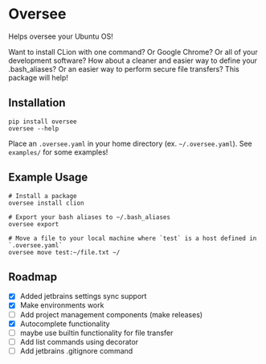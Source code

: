 # Oversee
Helps oversee your Ubuntu OS!

Want to install CLion with one command? Or Google Chrome? Or all of your development software? How about a cleaner and easier way to define your .bash_aliases? Or an easier way to perform secure file transfers? This package will help!


## Installation
```
pip install oversee
oversee --help
```

Place an `.oversee.yaml` in your home directory (ex. `~/.oversee.yaml`). See `examples/` for some examples!

## Example Usage
```
# Install a package
oversee install clion

# Export your bash aliases to ~/.bash_aliases
oversee export

# Move a file to your local machine where `test` is a host defined in `.oversee.yaml`
oversee move test:~/file.txt ~/
```

## Roadmap
- [x] Added jetbrains settings sync support
- [x] Make environments work
- [ ] Add project management components (make releases)
- [x] Autocomplete functionality
- [ ] maybe use builtin functionality for file transfer
- [ ] Add list commands using decorator
- [ ] Add jetbrains .gitignore command
